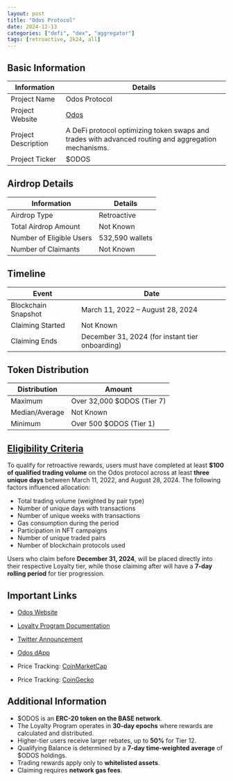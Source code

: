 ```yaml
---
layout: post
title: "Odos Protocol"
date: 2024-12-13
categories: ["defi", "dex", "aggregator"]
tags: [retroactive, 2k24, all]
---
```


## Basic Information

| Information         | Details                                                                                             |
| ------------------- | --------------------------------------------------------------------------------------------------- |
| Project Name        | Odos Protocol                                                                                       |
| Project Website     | [Odos](https://www.odos.xyz/)                                                                       |
| Project Description | A DeFi protocol optimizing token swaps and trades with advanced routing and aggregation mechanisms. |
| Project Ticker      | $ODOS                                                                                               |

## Airdrop Details

| Information              | Details         |
| ------------------------ | --------------- |
| Airdrop Type             | Retroactive     |
| Total Airdrop Amount     | Not Known       |
| Number of Eligible Users | 532,590 wallets |
| Number of Claimants      | Not Known       |

## Timeline

| Event               | Date                                            |
| ------------------- | ----------------------------------------------- |
| Blockchain Snapshot | March 11, 2022 – August 28, 2024                |
| Claiming Started    | Not Known                                       |
| Claiming Ends       | December 31, 2024 (for instant tier onboarding) |

## Token Distribution

| Distribution   | Amount                     |
| -------------- | -------------------------- |
| Maximum        | Over 32,000 $ODOS (Tier 7) |
| Median/Average | Not Known                  |
| Minimum        | Over 500 $ODOS (Tier 1)    |

## [Eligibility Criteria](https://docs.odos.xyz/home/loyalty/)

To qualify for retroactive rewards, users must have completed at least **$100 of qualified trading volume** on the Odos protocol across at least **three unique days** between March 11, 2022, and August 28, 2024. The following factors influenced allocation:

- Total trading volume (weighted by pair type)
- Number of unique days with transactions
- Number of unique weeks with transactions
- Gas consumption during the period
- Participation in NFT campaigns
- Number of unique traded pairs
- Number of blockchain protocols used

Users who claim before **December 31, 2024**, will be placed directly into their respective Loyalty tier, while those claiming after will have a **7-day rolling period** for tier progression.

## Important Links

- [Odos Website](https://www.odos.xyz/)
- [Loyalty Program Documentation](https://docs.odos.xyz/home/loyalty/)
- [Twitter Announcement](https://x.com/odosdao/status/1867300703401914633)
- [Odos dApp](https://app.odos.xyz/)
- Price Tracking: [CoinMarketCap](https://coinmarketcap.com/currencies/odos)

- Price Tracking: [CoinGecko](https://www.coingecko.com/en/coins/odos)

## Additional Information

- $ODOS is an **ERC-20 token on the BASE network**.
- The Loyalty Program operates in **30-day epochs** where rewards are calculated and distributed.
- Higher-tier users receive larger rebates, up to **50%** for Tier 12.
- Qualifying Balance is determined by a **7-day time-weighted average** of $ODOS holdings.
- Trading rewards apply only to **whitelisted assets**.
- Claiming requires **network gas fees**.
